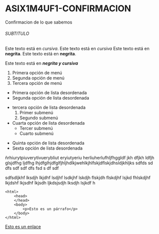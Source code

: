 # ASIX1M4UF1-CONFIRMACION

Confirmacion de lo que sabemos

###### SUBTITULO

Este texto está en *cursiva*.
Este texto está en _cursiva_
Este texto está en **negrita**.
Este texto está en __negrita__.

Este texto está en __*negrita y cursiva*__

1. Primera opción de menú
2. Segunda opción de menú
3. Tercera opción de menú

* Primera opción de lista desordenada
* Segunda opción de lista desordenada
- tercera opción de lista desordenada
    1. Primer submenú
    2. Segundo submenú
- Cuarta opción de lista desordenada
    * Tercer submenú
    * Cuarto submenú
+ Quinta opción de lista desordenada
+ Sexta opción de lista desordenada

ñrhiurytpiuverytivuerybliut eryiutyeriu herliuherlufhljfhggldf jkh dfjkh ldfjh glsjdfhg ljdfhg lhjdfglhjdfglfjhljhdlkjwehlkjhlfskjdflskjdhsldjkhljks sdfds sd dfs sdf  sdf dfs fsd s df sdf

sdfsdljkhf lksdjh lkjdhf lsdjhf lsdkjhf lskdjh flskjdh flskdjhf lsjkd fhlskdjhf lkjdshf lkjsdhf lkjsdh ljkdsjsdjh lksdjh lsjkdf h

```
<html>
    <head>
    </head>
    <body>
        <p>Esto es un párrafo</p>
    </body>
</html>
```
[Esto es un enlace](http://joan23.fje.edu "Enlace a la web del cole")


